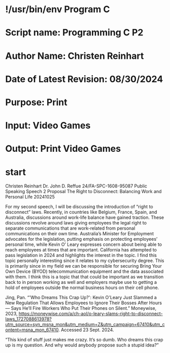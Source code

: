 # !/usr/bin/env Program C
# Script name: Programming C P2
# Author Name: Christen Reinhart
# Date of Latest Revision: 08/30/2024
# Purpose: Print
# Input: Video Games
# Output: Print Video Games

# start

Christen Reinhart 
Dr. John D. Reffue
24/FA-SPC-1608-95087 Public Speaking
Speech 2 Proposal
The Right to Disconnect: Balancing Work and Personal Life
20241025

For my second speech, I will be discussing the introduction of “right to disconnect” laws. Recently, in countries like Belgium, France, Spain, and Australia, discussions around work-life balance have gained traction. These discussions revolve around laws giving employees the legal right to separate communications that are work-related from personal communications on their own time. Australia’s Minister for Employment advocates for the legislation, putting emphasis on protecting employees’ personal time, while Kevin O’ Leary expresses concern about being able to reach employees at times that are important. California has attempted to pass legislation in 2024 and highlights the interest in the topic. I find this topic personally interesting since it relates to my cybersecurity degree. This is primarily since in my field we can be responsible for securing Bring Your Own Device (BYOD) telecommunication equipment and the data associated with them. I think this is a topic that that could be important as we transition back to in person working as well and employers maybe use to getting a hold of employees outside the normal business hours on their cell phone.



Jing, Pan. “'Who Dreams This Crap Up?': Kevin O'Leary Just Slammed a New Regulation That Allows Employees to Ignore Their Bosses After Hours — Says He’ll Fire Workers Who Put Their Phones on Silent.” Moneywise, 2023, https://moneywise.com/a/ch-aol/o-leary-slams-right-to-disconnect-laws_1727088613978?utm_source=syn_msna_mon&utm_medium=Z&utm_campaign=67410&utm_content=msna_mon_67410. Accessed 23 Sept. 2024.


“This kind of stuff just makes me crazy. It’s so dumb. Who dreams this crap up is my question. And why would anybody propose such a stupid idea?”